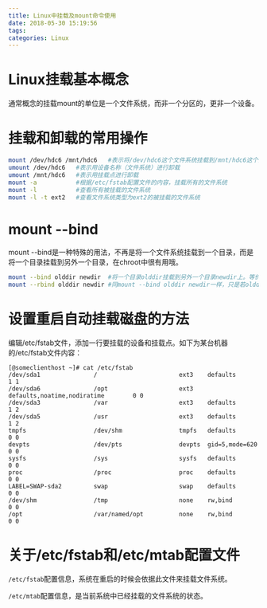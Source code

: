 ```yaml
---
title: Linux中挂载及mount命令使用
date: 2018-05-30 15:19:56
tags:
categories: Linux
---
```


# Linux挂载基本概念

通常概念的挂载mount的单位是一个文件系统，而非一个分区的，更非一个设备。
 
# 挂载和卸载的常用操作

```bash
mount /dev/hdc6 /mnt/hdc6   #表示将/dev/hdc6这个文件系统挂载到/mnt/hdc6这个挂载点上。
umount /dev/hdc6   #表示用设备名称（文件系统）进行卸载
umount /mnt/hdc6   #表示用挂载点进行卸载
mount -a           #根据/etc/fstab配置文件的内容，挂载所有的文件系统
mount -l           #查看所有被挂载的文件系统
mount -l -t ext2   #查看文件系统类型为ext2的被挂载的文件系统
```

# mount --bind 

mount --bind是一种特殊的用法，不再是将一个文件系统挂载到一个目录，而是将一个目录挂载到另外一个目录，在chroot中很有用哦。

```bash
mount --bind olddir newdir  #将一个目录olddir挂载到另外一个目录newdir上。等价于mount -B olddir newdir
mount --rbind olddir newdir #同mount --bind olddir newdir一样，只是若olddir中存在mount bind的操作，会在newdir中同样
```

# 设置重启自动挂载磁盘的方法

编辑/etc/fstab文件，添加一行要挂载的设备和挂载点。如下为某台机器的/etc/fstab文件内容：

```
[@someclienthost ~]# cat /etc/fstab
/dev/sda1               /                       ext3    defaults        1 1
/dev/sda6               /opt                    ext3    defaults,noatime,nodiratime        0 0
/dev/sda3               /var                    ext3    defaults        1 2
/dev/sda5               /usr                    ext3    defaults        1 2
tmpfs                   /dev/shm                tmpfs   defaults        0 0
devpts                  /dev/pts                devpts  gid=5,mode=620  0 0
sysfs                   /sys                    sysfs   defaults        0 0
proc                    /proc                   proc    defaults        0 0
LABEL=SWAP-sda2         swap                    swap    defaults        0 0
/dev/shm                /tmp                    none    rw,bind         0 0
/opt                    /var/named/opt          none    rw,bind         0 0
```

# 关于/etc/fstab和/etc/mtab配置文件

`/etc/fstab`配置信息，系统在重启的时候会依据此文件来挂载文件系统。

`/etc/mtab`配置信息，是当前系统中已经挂载的文件系统的状态。
